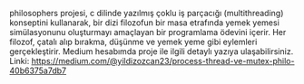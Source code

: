 philosophers projesi, c dilinde yazılmış çoklu iş parçacığı (multithreading) konseptini kullanarak, bir dizi filozofun bir masa etrafında yemek yemesi simülasyonunu oluşturmayı amaçlayan bir programlama ödevini içerir.
Her filozof, çatalı alıp bırakma, düşünme ve yemek yeme gibi eylemleri gerçekleştirir.
Medium hesabımda proje ile ilgili detaylı yazıya ulaşabilirsiniz.
Linki: https://medium.com/@yildizozcan23/process-thread-ve-mutex-phi̇lo-40b6375a7db7
